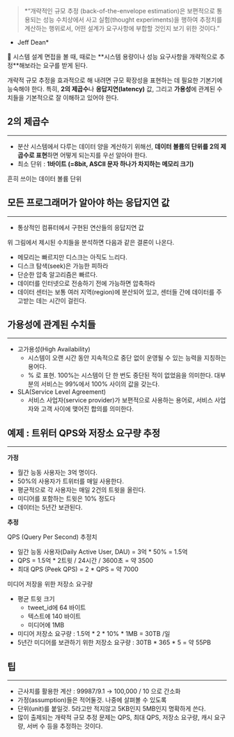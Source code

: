 > *“개략적인 규모 추정 (back-of-the-envelope estimation)은 보편적으로 통용되는 성능 수치상에서 사고 실험(thought experiments)을 행하여 추정치를 계산하는 행위로서, 어떤 설계가 요구사항에 부합할 것인지 보기 위한 것이다.”
- Jeff Dean*
> 

<aside>
📖 시스템 설계 면접을 볼 때, 때로는 **시스템 용량이나 성능 요구사항을 개략적으로 추정**해보라는 요구를 받게 된다. 

개략적 규모 추정을 효과적으로 해 내려면 규모 확장성을 표현하는 데 필요한 기본기에 능숙해야 한다. 특히, **2의 제곱수**나 **응답지연(latency)** 값, 그리고 **가용성**에 관계된 수치들을 기본적으로 잘 이해하고 있어야 한다.

</aside>

## 2의 제곱수

---

- 분산 시스템에서 다루는 데이터 양을 계산하기 위해선, **데이터 볼륨의 단위를 2의 제곱수로 표현**하면 어떻게 되는지를 우선 알아야 한다.
- 최소 단위 : **1바이트 (=8bit, ASCII 문자 하나가 차지하는 메모리 크기)**


흔히 쓰이는 데이터 볼륨 단위

## 모든 프로그래머가 알아야 하는 응답지연 값

---

- 통상적인 컴퓨터에서 구현된 연산들의 응답지연 값


위 그림에서 제시된 수치들을 분석하면 다음과 같은 결론이 나온다.

- 메모리는 빠르지만 디스크는 아직도 느리다.
- 디스크 탐색(seek)은 가능한 피하라
- 단순한 압축 알고리즘은 빠르다.
- 데이터를 인터넷으로 전송하기 전에 가능하면 압축하라
- 데이터 센터는 보통 여러 지역(region)에 분산되어 있고, 센터들 간에 데이터를 주고받는 데는 시간이 걸린다.

## 가용성에 관계된 수치들

---

- 고가용성(High Availability)
    - 시스템이 오랜 시간 동안 지속적으로 중단 없이 운영될 수 있는 능력을 지칭하는 용어다.
    - % 로 표현. 100%는 시스템이 단 한 번도 중단된 적이 없었음을 의미한다. 대부분의 서비스는 99%에서 100% 사이의 값을 갖는다.
- SLA(Service Level Agreement)
    - 서비스 사업자(service provider)가 보편적으로 사용하는 용어로, 서비스 사업자와 고객 사이에 맺어진 합의를 의미한다.


## 예제 : 트위터 QPS와 저장소 요구량 추정

---

**가정**

- 월간 능동 사용자는 3억 명이다.
- 50%의 사용자가 트위터를 매일 사용한다.
- 평균적으로 각 사용자는 매일 2건의 트윗을 올린다.
- 미디어를 포함하는 트윗은 10% 정도다
- 데이터는 5년간 보관된다.

**추정**

QPS (Query Per Second) 추정치

- 일간 능동 사용자(Daily Active User, DAU) = 3억 * 50% = 1.5억
- QPS = 1.5억 * 2트윗 / 24시간 / 3600초 = 약 3500
- 최대 QPS (Peek QPS) = 2 * QPS = 약 7000

미디어 저장을 위한 저장소 요구량

- 평균 트윗 크기
    - tweet_id에 64 바이트
    - 텍스트에 140 바이트
    - 미디어에 1MB
- 미디어 저장소 요구량 : 1.5억 * 2 * 10% * 1MB = 30TB /일
- 5년간 미디어를 보관하기 위한 저장소 요구량 : 30TB * 365 * 5 = 약 55PB

## 팁

---

- 근사치를 활용한 계산 : 99987/9.1 → 100,000 / 10 으로 간소화
- 가정(assumption)들은 적어둘것. 나중에 살펴볼 수 있도록
- 단위(unit)를 붙일것. 5라고만 적지않고 5KB인지 5MB인지 명확하게 쓴다.
- 많이 출제되는 개략적 규모 추정 문제는 QPS, 최대 QPS, 저장소 요구량, 캐시 요구량, 서버 수 등을 추정하는 것이다.
